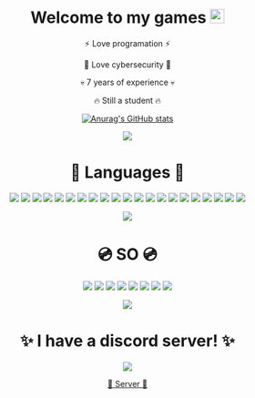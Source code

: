 <div align="center"> 
<h1>Welcome to my games <img src="https://media.giphy.com/media/58bRXhtksCaOqmOrZp/giphy.gif" width="25px"></h1> 

<p>⚡ Love programation ⚡</p>
<p>💫 Love cybersecurity 💫</p>
 
<p>💀 7 years of experience 💀</p>

<p>🔥 Still a student 🔥</p>
 
[![Anurag's GitHub stats](https://github-readme-stats.vercel.app/api?username=x04000&show_icons=true&theme=github_dark)](https://github.com/anuraghazra/github-readme-stats)

<img src="https://img.shields.io/github/followers/x04000.svg?style=social&label=Follow&maxAge=2592000">

<h1>🔮 Languages 🔮</h1>
 
<img src="https://img.shields.io/badge/C%23-239120?style=for-the-badge&logo=c-sharp&logoColor=white">
<img src="https://img.shields.io/badge/Python-3776AB?style=for-the-badge&logo=python&logoColor=white">
<img src="https://img.shields.io/badge/HTML-239120?style=for-the-badge&logo=html5&logoColor=white">
<img src="https://img.shields.io/badge/CSS-239120?&style=for-the-badge&logo=css3&logoColor=white">
<img src="https://img.shields.io/badge/.NET-5C2D91?style=for-the-badge&logo=.net&logoColor=white">
<img src="https://img.shields.io/badge/JavaScript-F7DF1E?style=for-the-badge&logo=javascript&logoColor=black">
<img src="https://img.shields.io/badge/Node.js-43853D?style=for-the-badge&logo=node.js&logoColor=white">
<img src="https://img.shields.io/badge/JavaScript-323330?style=for-the-badge&logo=javascript&logoColor=F7DF1E">
<img src="https://img.shields.io/badge/HTML5-E34F26?style=for-the-badge&logo=html5&logoColor=white">
<img src="https://img.shields.io/badge/C%2B%2B-00599C?style=for-the-badge&logo=c%2B%2B&logoColor=white">
<img src="https://img.shields.io/badge/Java-ED8B00?style=for-the-badge&logo=java&logoColor=white">
<img src="https://img.shields.io/badge/Ruby-CC342D?style=for-the-badge&logo=ruby&logoColor=white">
<img src="https://img.shields.io/badge/Google_Cloud-4285F4?style=for-the-badge&logo=google-cloud&logoColor=white">
<img src="https://camo.githubusercontent.com/b143b7b885ddd10a2a8102a5556ea322c768f81b0c1d4a768eac43a32d3a61e0/68747470733a2f2f696d672e736869656c64732e696f2f62616467652f426173682d3445414132353f7374796c653d666f722d7468652d6261646765266c6f676f3d676e752d62617368266c6f676f436f6c6f723d7768697465">
<img src="https://img.shields.io/badge/Batch-404D59?style=for-the-badge">
<img src="https://img.shields.io/badge/JSON-7C7979?style=for-the-badge&logo=json&logoColor=white">
<img src="https://img.shields.io/badge/Termux-404D59?style=for-the-badge">
<img src="https://img.shields.io/badge/Arduino-404D59?style=for-the-badge">
<img src="https://img.shields.io/badge/VBS-404D59?style=for-the-badge">
<img src="https://img.shields.io/badge/Discord API-7289DA?style=for-the-badge&logo=discord&logoColor=white">
<img src="https://img.shields.io/badge/Piña++-3776AB?style=for-the-badge&logo=python&logoColor=white">
 
<p></p>
 
<img src="https://github-readme-stats.vercel.app/api/top-langs/?username=x04000&theme=blue-green">
 
<h1>💿 SO 💿</h1>
 
<img src="https://img.shields.io/badge/Android-3DDC84?style=for-the-badge&logo=android&logoColor=white">
<img src="https://img.shields.io/badge/Windows-0078D6?style=for-the-badge&logo=windows&logoColor=white">
<img src="https://img.shields.io/badge/Ubuntu-E95420?style=for-the-badge&logo=ubuntu&logoColor=white">
<img src="https://img.shields.io/badge/Linux_Mint-87CF3E?style=for-the-badge&logo=linux-mint&logoColor=white">
<img src="https://img.shields.io/badge/Arch_Linux-1793D1?style=for-the-badge&logo=arch-linux&logoColor=white">
<img src="https://img.shields.io/badge/Kali_Linux-1793D1?style=for-the-badge&logo=kali-linux&logoColor=white">
<img src="https://img.shields.io/badge/Debian-F00909?style=for-the-badge&logo=debian&logoColor=white">
<img src="https://img.shields.io/badge/WSL-1793D1?style=for-the-badge&logo=windows&logoColor=white">

<p></p>
 
<img src="http://ForTheBadge.com/images/badges/built-with-love.svg">

<p></p>
 
<h1>✨ I have a discord server! ✨</h1>
 
<img src="https://img.shields.io/badge/Discord-7289DA?style=for-the-badge&logo=discord&logoColor=white">
<p></p>
<a href="https://discord.gg/VAkpzerxPH">🧊 Server 🧊</a>
 
</div>

<!--
Some of the things were taken out of the readme of SkyWtkh
-->
